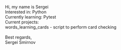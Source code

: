 Hi, my name is Sergei <br/>
Interested in: Python <br/>
Currently learning: Pytest<br/>
Current projects:<br/>
words_learning_cards - script to perform card checking<br/>
<br/>
Best regards, <br/>
Sergei Smirnov
